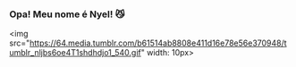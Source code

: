 ### Opa! Meu nome é Nyel!  😼

<img src="https://64.media.tumblr.com/b61514ab8808e411d16e78e56e370948/tumblr_nljbs6oe4T1shdhdjo1_540.gif" width: 10px>
